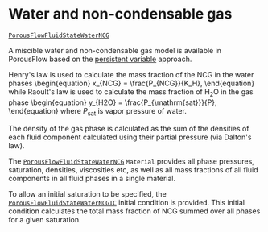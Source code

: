 # Water and non-condensable gas

[`PorousFlowFluidStateWaterNCG`](/porous_flow/PorousFlowFluidStateWaterNCG.md)

A miscible water and non-condensable gas model is available in PorousFlow based on the [persistent variable](/porous_flow/persistent_variables.md) approach.

Henry's law is used to calculate the mass fraction of the NCG in the water phases
\begin{equation}
x_{NCG} = \frac{P_{NCG}}{K_H},
\end{equation}
while Raoult's law is used to calculate the mass fraction of H$_2$O in the gas phase
\begin{equation}
y_{H2O} = \frac{P_{\mathrm{sat}}}{P},
\end{equation}
where $P_{\mathrm{sat}}$ is vapor pressure of water.

The density of the gas phase is calculated as the sum of the densities of each fluid
component calculated using their partial pressure (via Dalton's law).

The [`PorousFlowFluidStateWaterNCG`](/porous_flow/PorousFlowFluidStateWaterNCG.md)
`Material` provides all phase pressures, saturation, densities, viscosities etc, as well
as all mass fractions of all fluid components in all fluid phases in a single material.

To allow an initial saturation to be specified, the
[`PorousFlowFluidStateWaterNCGIC`](/porous_flow/PorousFlowFluidStateWaterNCGIC.md) initial
condition is provided. This initial condition calculates the total mass fraction of NCG
summed over all phases for a given saturation.
